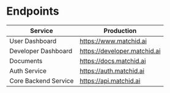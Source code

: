 # Endpoints

| Service              | Production                   |
|----------------------|------------------------------|
| User Dashboard       | https://www.matchid.ai       |
| Developer Dashboard  | https://developer.matchid.ai |
| Documents            | https://docs.matchid.ai      |
| Auth Service         | https://auth.matchid.ai      |
| Core Backend Service | https://api.matchid.ai       |